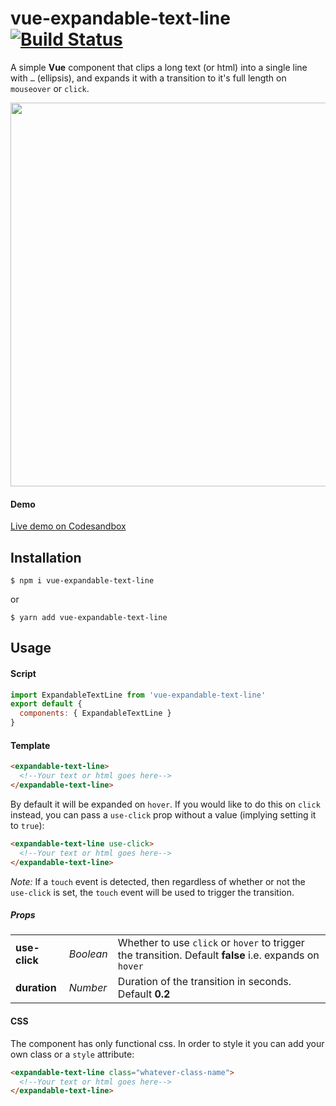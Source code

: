 # vue-expandable-text-line  &nbsp;[![Build Status](https://travis-ci.com/tyminko/vue-expandable-text-line.svg?branch=master)](https://travis-ci.com/tyminko/vue-expandable-text-line)

A simple **Vue** component that clips a long text (or html) into a single line with `…` (ellipsis), and expands it with a transition to it's full length on `mouseover` or `click`.

<img src="https://user-images.githubusercontent.com/32540212/67645977-09cfc780-f92c-11e9-8d50-298444165b32.png" width="614" height="auto">

#### Demo
[Live demo on Codesandbox](https://codesandbox.io/embed/vue-template-xrmpg?codemirror=1&fontsize=14&hidenavigation=1&module=%2Fsrc%2FApp.vue&view=preview)

## Installation

```
$ npm i vue-expandable-text-line
```
or
```
$ yarn add vue-expandable-text-line
```

## Usage

#### Script
```javascript
import ExpandableTextLine from 'vue-expandable-text-line'
export default {
  components: { ExpandableTextLine }
}
```
#### Template 
```html
<expandable-text-line>
  <!--Your text or html goes here-->
</expandable-text-line>
```
By default it will be expanded on `hover`.
If you would like to do this on `click` instead, you can pass a `use-click` prop without a value (implying setting it to `true`):
```html
<expandable-text-line use-click>
  <!--Your text or html goes here-->
</expandable-text-line>
```
*Note:* If a `touch` event is detected, then regardless of whether or not the `use-click` is set, the `touch` event will be used to trigger the transition.

##### Props
| | | |
| --- | --- | --- 
| **use-click** | *Boolean* | Whether to use `click` or `hover` to trigger the transition. Default **false** i.e. expands on `hover`  
| **duration** | *Number* | Duration of the transition in seconds. Default **0.2**
 

#### CSS
The component has only functional css. In order to style it you can add your own class or a `style` attribute:
```html
<expandable-text-line class="whatever-class-name">
  <!--Your text or html goes here-->
</expandable-text-line>
```
